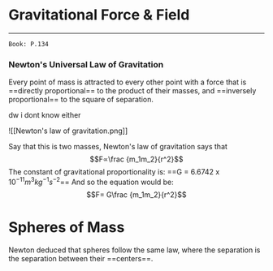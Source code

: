 # Gravitational Force & Field
---
```ad-Resources
Book: P.134
```

### Newton's Universal Law of Gravitation
Every point of mass is attracted to every other point with a force that is ==directly proportional== to the product of their masses, and ==inversely proportional== to the square of separation. 

dw i dont know either

![[Newton's law of gravitation.png]]

Say that this is two masses, Newton's law of gravitation says that
$$F∝\frac {m_1m_2}{r^2}$$
The constant of gravitational proportionality is: 
==G = 6.6742 x $10^{-11} m^3 kg^{-1} s^{-2}$==
And so the equation would be:
$$F= G\frac {m_1m_2}{r^2}$$

# Spheres of Mass
Newton deduced that spheres follow the same law, where the separation is the separation between their ==centers==.